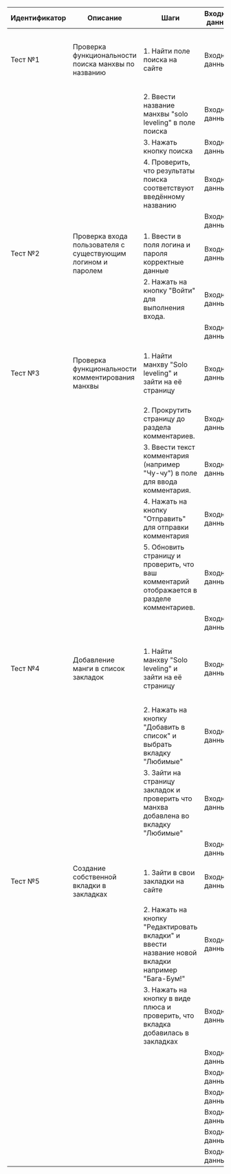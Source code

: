 | Идентификатор | Описание                                                     | Шаги                                                                                       | Входные данные | Ожидаемые результаты                                                             | Фактические результаты                                                 | Статус  |
|---------------|--------------------------------------------------------------|--------------------------------------------------------------------------------------------|-----------------|----------------------------------------------------------------------------------|------------------------------------------------------------------------|---------|
| Тест №1       | Проверка функциональности поиска манхвы по названию          | 1. Найти поле поиска на сайте                                                              | Входные данные | 1) Результаты поиска должны отображаться и соответствовать введённому названию   | 1) Результаты поиска отображаются и соответствует введённому названию  | Пройден |
|               |                                                              | 2. Ввести название манхвы "solo leveling" в поле поиска                                    | Входные данные |                                                                                  |                                                                        |         |
|               |                                                              | 3. Нажать кнопку поиска                                                                    | Входные данные |                                                                                  |                                                                        |         |
|               |                                                              | 4. Проверить, что результаты поиска соответствуют введённому названию                      | Входные данные |                                                                                  |                                                                        |         |
|               |                                                              |                                                                                            | Входные данные |                                                                                  |                                                                        |         |
| Тест №2       | Проверка входа пользователя с существующим логином и паролем | 1. Ввести в поля логина и пароля корректные данные                                         | Входные данные | 1) Пользователь должен успешно войти в свою учетную запись                       | 1) Вход успешно воспроизведен                                          | Пройден |
|               |                                                              | 2. Нажать на кнопку "Войти" для выполнения входа.                                          | Входные данные |                                                                                  |                                                                        |         |
|               |                                                              |                                                                                            | Входные данные |                                                                                  |                                                                        |         |
| Тест №3       | Проверка функциональности комментирования манхвы             | 1. Найти манхву "Solo leveling" и зайти на её страницу                                     | Входные данные | 1) Комментарий должен успешно отправиться и отображаться в разделе комментариев. | 1) Комментарий успешно отправлен и отображается в разделе комментариев | Пройден |
|               |                                                              | 2. Прокрутить страницу до раздела комментариев.                                            | Входные данные |                                                                                  |                                                                        |         |
|               |                                                              | 3. Ввести текст комментария (например "Чу-чу") в поле для ввода комментария.               | Входные данные |                                                                                  |                                                                        |         |
|               |                                                              | 4. Нажать на кнопку "Отправить" для отправки комментария                                   | Входные данные |                                                                                  |                                                                        |         |
|               |                                                              | 5. Обновить страницу и проверить, что ваш комментарий отображается в разделе комментариев. | Входные данные |                                                                                  |                                                                        |         |
|               |                                                              |                                                                                            | Входные данные |                                                                                  |                                                                        |         |
| Тест №4       | Добавление манги в список закладок                           | 1. Найти манхву "Solo leveling" и зайти на её страницу                                     | Входные данные | 1) Манхва должна быть успешно добавлена в закладки и отображаться во вкладке "Любимые" | 1) Манхва успешно добавлена в закладки и отображается во вкладке "Любимые"| Пройден |
|               |                                                              | 2. Нажать на кнопку "Добавить в список" и выбрать вкладку "Любимые"                        | Входные данные |                                                                                  |                                                                        |         |
|               |                                                              | 3. Зайти на страницу закладок и проверить что манхва добавлена во вкладку "Любимые"        | Входные данные |                                                                                  |                                                                        |         |
|               |                                                              |                                                                                            | Входные данные |                                                                                  |                                                                        |         |
| Тест №5       | Создание собственной вкладки в закладках                     | 1. Зайти в свои закладки на сайте                                                          | Входные данные | 1) Вкладка должна быть добавлена и отображаться в закладках                      | 1) Вкладка добавлена и отображается в закладках                       | Пройден |
|               |                                                              | 2. Нажать на кнопку "Редактировать вкладки" и ввести название новой вкладки например "Бага-Бум!"| Входные данные |                                                                                  |                                                                        |         |
|               |                                                              | 3. Нажать на кнопку в виде плюса и проверить, что вкладка добавилась в закладках           | Входные данные |                                                                                  |                                                                        |         |
|               |                                                              |                                                                                            | Входные данные |                                                                                  |                                                                        |         |
|               |                                                              |                                                                                            | Входные данные |                                                                                  |                                                                        |         |
|               |                                                              |                                                                                            | Входные данные |                                                                                  |                                                                        |         |
|               |                                                              |                                                                                            | Входные данные |                                                                                  |                                                                        |         |
|               |                                                              |                                                                                            | Входные данные |                                                                                  |                                                                        |         |
|               |                                                              |                                                                                            | Входные данные |                                                                                  |                                                                        |         |
